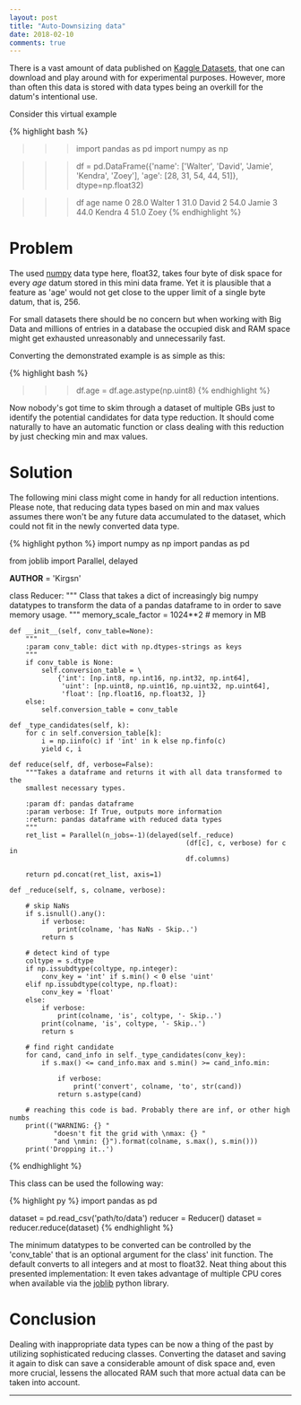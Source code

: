 ```yaml
---
layout: post
title: "Auto-Downsizing data"
date: 2018-02-10
comments: true
---
```


There is a vast amount of data published on [Kaggle Datasets](https://www.kaggle.com/datasets), that one can download and play around with for experimental purposes.
However, more than often this data is stored with data types being an overkill for the datum's intentional use.

Consider this virtual example

{% highlight bash %}
>>> import pandas as pd
>>> import numpy as np

>>> df = pd.DataFrame({'name': ['Walter', 'David', 'Jamie', 'Kendra', 'Zoey'], 
                       'age': [28, 31, 54, 44, 51]},
                      dtype=np.float32)

>>> df
    age    name
0  28.0  Walter
1  31.0   David
2  54.0   Jamie
3  44.0  Kendra
4  51.0    Zoey
{% endhighlight %}

# Problem

The used [numpy](http://www.numpy.org/) data type here, float32, takes four byte of disk space for every *age* datum stored in this mini data frame.
Yet it is plausible that a feature as 'age' would not get close to the upper limit of a single byte datum, that is, 256.

For small datasets there should be no concern but when working with Big Data and millions of entries in a database the occupied disk and RAM space might get exhausted unreasonably and unnecessarily fast.

Converting the demonstrated example is as simple as this:

{% highlight bash %}
>>> df.age = df.age.astype(np.uint8)
{% endhighlight %}

Now nobody's got time to skim through a dataset of multiple GBs just to identify the potential candidates for data type reduction.
It should come naturally to have an automatic function or class dealing with this reduction by just checking min and max values.

# Solution

The following mini class might come in handy for all reduction intentions. Please note, that reducing data types based on min and max values assumes there won't be any future data accumulated to the dataset, which could not fit in the newly converted data type.

{% highlight python %}
import numpy as np
import pandas as pd

from joblib import Parallel, delayed

__AUTHOR__ = 'Kirgsn'

class Reducer:
    """
    Class that takes a dict of increasingly big numpy datatypes to transform
    the data of a pandas dataframe to in order to save memory usage.
    """
    memory_scale_factor = 1024**2  # memory in MB

    def __init__(self, conv_table=None):
        """
        :param conv_table: dict with np.dtypes-strings as keys
        """
        if conv_table is None:
            self.conversion_table = \
                {'int': [np.int8, np.int16, np.int32, np.int64],
                 'uint': [np.uint8, np.uint16, np.uint32, np.uint64],
                 'float': [np.float16, np.float32, ]}
        else:
            self.conversion_table = conv_table

    def _type_candidates(self, k):
        for c in self.conversion_table[k]:
            i = np.iinfo(c) if 'int' in k else np.finfo(c)
            yield c, i

    def reduce(self, df, verbose=False):
        """Takes a dataframe and returns it with all data transformed to the
        smallest necessary types.

        :param df: pandas dataframe
        :param verbose: If True, outputs more information
        :return: pandas dataframe with reduced data types
        """
        ret_list = Parallel(n_jobs=-1)(delayed(self._reduce)
                                                (df[c], c, verbose) for c in
                                                df.columns)

        return pd.concat(ret_list, axis=1)

    def _reduce(self, s, colname, verbose):

        # skip NaNs
        if s.isnull().any():
            if verbose:
                print(colname, 'has NaNs - Skip..')
            return s

        # detect kind of type
        coltype = s.dtype
        if np.issubdtype(coltype, np.integer):
            conv_key = 'int' if s.min() < 0 else 'uint'
        elif np.issubdtype(coltype, np.float):
            conv_key = 'float'
        else:
            if verbose:
                print(colname, 'is', coltype, '- Skip..')
            print(colname, 'is', coltype, '- Skip..')
            return s

        # find right candidate
        for cand, cand_info in self._type_candidates(conv_key):
            if s.max() <= cand_info.max and s.min() >= cand_info.min:

                if verbose:
                    print('convert', colname, 'to', str(cand))
                return s.astype(cand)

        # reaching this code is bad. Probably there are inf, or other high numbs
        print(("WARNING: {} " 
               "doesn't fit the grid with \nmax: {} "
               "and \nmin: {}").format(colname, s.max(), s.min()))
        print('Dropping it..')
{% endhighlight %}

This class can be used the following way:

{% highlight py %}
import pandas as pd

dataset = pd.read_csv('path/to/data')
reducer = Reducer()
dataset = reducer.reduce(dataset)
{% endhighlight %}

The minimum datatypes to be converted can be controlled by the 'conv_table' that is an optional argument for the class' init function.
The default converts to all integers and at most to float32. 
Neat thing about this presented implementation: It even takes advantage of multiple CPU cores when available via the [joblib](https://pythonhosted.org/joblib/parallel.html) python library.

# Conclusion

Dealing with inappropriate data types can be now a thing of the past by utilizing sophisticated reducing classes.
Converting the dataset and saving it again to disk can save a considerable amount of disk space and, even more crucial, lessens the allocated RAM such that more actual data can be taken into account.

* * *


